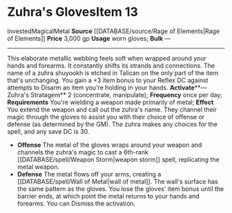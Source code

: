 ﻿---
element: Metal
id: '2622'
item_category: Worn Items
item_subcategory: Other Worn Items
level: '13'
name: Zuhra's Gloves
price: 3,000 gp
rarity: Common
source: '[[DATABASE/source/Rage of Elements|Rage of Elements]]'
subcategory: wornitem
trait:
- '[[DATABASE/trait/Invested|Invested]]'
- '[[DATABASE/trait/Magical|Magical]]'
- '[[DATABASE/trait/Metal|Metal]]'
type: Item
usage: worn gloves

---
# Zuhra's Gloves<span class="item-type">Item 13</span>

<span class="item-trait">Invested</span><span class="item-trait">Magical</span><span class="item-trait">Metal</span>
**Source** [[DATABASE/source/Rage of Elements|Rage of Elements]]
**Price** 3,000 gp
**Usage** worn gloves; **Bulk** —

---
This elaborate metallic webbing feels soft when wrapped around your hands and forearms. It constantly shifts its strands and connections. The name of a zuhra shuyookh is etched in Talican on the only part of the item that's unchanging. You gain a +3 item bonus to your Reflex DC against attempts to Disarm an item you're holding in your hands.
**Activate****—Zuhra's Stratagem** <span class="action-icon">2</span> (concentrate, manipulate); **Frequency** once per day; **Requirements** You're wielding a weapon made primarily of metal; **Effect** You extend the weapon and call out the zuhra's name. They channel their magic through the gloves to assist you with their choice of offense or defense (as determined by the GM). The zuhra makes any choices for the spell, and any save DC is 30.

* **Offense** The metal of the gloves wraps around your weapon and channels the zuhra's magic to cast a 6th-rank [[DATABASE/spell/Weapon Storm|weapon storm]] spell, replicating the metal weapon.
* **Defense** The metal flows off your arms, creating a [[DATABASE/spell/Wall of Metal|wall of metal]]. The wall's surface has the same pattern as the gloves. You lose the gloves' item bonus until the barrier ends, at which point the metal returns to your hands and forearms. You can Dismiss the activation.
